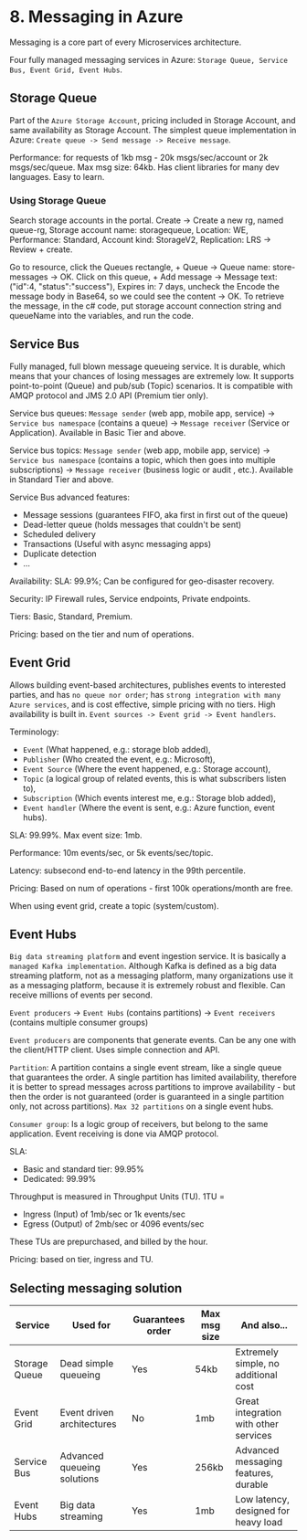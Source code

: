 # 8. Messaging in Azure
Messaging is a core part of every Microservices architecture.

Four fully managed messaging services in Azure: `Storage Queue, Service Bus, Event Grid, Event Hubs`. 

## Storage Queue
Part of the `Azure Storage Account`, pricing included in Storage Account, and same availability as Storage Account. The simplest queue implementation in Azure: `Create queue -> Send message -> Receive message`. 

Performance: for requests of 1kb msg - 20k msgs/sec/account or 2k msgs/sec/queue. Max msg size: 64kb. Has client libraries for many dev languages. Easy to learn.

### Using Storage Queue
Search storage accounts in the portal. Create -> Create a new rg, named queue-rg, Storage account name: storagequeue, Location: WE, Performance: Standard, Account kind: StorageV2, Replication: LRS -> Review + create. 

Go to resource, click the Queues rectangle, + Queue -> Queue name: store-messages -> OK. Click on this queue, + Add message -> Message text: ("id":4, "status":"success"), Expires in: 7 days, uncheck the Encode the message body in Base64, so we could see the content -> OK. To retrieve the message, in the c# code, put storage account connection string and queueName into the variables, and run the code. 

## Service Bus
Fully managed, full blown message queueing service. It is durable, which means that your chances of losing messages are extremely low. It supports point-to-point (Queue) and pub/sub (Topic) scenarios. It is compatible with AMQP protocol and JMS 2.0 API (Premium tier only).

Service bus queues: `Message sender` (web app, mobile app, service) -> `Service bus namespace` (contains a queue) -> `Message receiver` (Service or Application). Available in Basic Tier and above. 

Service bus topics: `Message sender` (web app, mobile app, service) -> `Service bus namespace` (contains a topic, which then goes into multiple subscriptions) -> `Message receiver` (business logic or audit , etc.).  Available in Standard Tier and above. 

Service Bus advanced features: 
- Message sessions (guarantees FIFO, aka first in first out of the queue)
- Dead-letter queue (holds messages that couldn't be sent)
- Scheduled delivery 
- Transactions (Useful with async messaging apps)
- Duplicate detection
- ...

Availability: SLA: 99.9%; Can be configured for geo-disaster recovery. 

Security: IP Firewall rules, Service endpoints, Private endpoints. 

Tiers: Basic, Standard, Premium. 

Pricing: based on the tier and num of operations. 


## Event Grid
Allows building event-based architectures, publishes events to interested parties, and has `no queue nor order`; has `strong integration with many Azure services`, and is cost effective, simple pricing with no tiers. High availability is built in. `Event sources -> Event grid -> Event handlers`. 

Terminology: 
- `Event` (What happened, e.g.: storage blob added), 
- `Publisher` (Who created the event, e.g.: Microsoft), 
- `Event Source` (Where the event happened, e.g.: Storage account), 
- `Topic` (a logical group of related events, this is what subscribers listen to), 
- `Subscription` (Which events interest me, e.g.: Storage blob added),
- `Event handler` (Where the event is sent, e.g.: Azure function, event hubs). 

SLA: 99.99%. Max event size: 1mb. 

Performance: 10m events/sec, or 5k events/sec/topic. 

Latency: subsecond end-to-end latency in the 99th percentile. 

Pricing: Based on num of operations - first 100k operations/month are free. 

When using event grid, create a topic (system/custom). 

## Event Hubs
`Big data streaming platform` and event ingestion service. It is basically a `managed Kafka implementation`. Although Kafka is defined as a big data streaming platform, not as a messaging platform, many organizations use it as a messaging platform, because it is extremely robust and flexible. Can receive millions of events per second. 

`Event producers` -> `Event Hubs` (contains partitions) -> `Event receivers` (contains multiple consumer groups)

`Event producers` are components that generate events. Can be any one with the client/HTTP client. Uses simple connection and API. 

`Partition`: A partition contains a single event stream, like a single queue that guarantees the order. A single partition has limited availability, therefore it is better to spread messages across partitions to improve availability - but then the order is not guaranteed (order is guaranteed in a single partition only, not across partitions). `Max 32 partitions` on a single  event hubs. 

`Consumer group`: Is a logic group of receivers, but belong to the same application. Event receiving is done via AMQP protocol. 

SLA: 
- Basic and standard tier: 99.95%
- Dedicated: 99.99%

Throughput is measured in Throughput Units (TU). 1TU = 
- Ingress (Input) of 1mb/sec or 1k events/sec
- Egress (Output) of 2mb/sec or 4096 events/sec

These TUs are prepurchased, and billed by the hour. 

Pricing: based on tier, ingress and TU. 

## Selecting messaging solution

| Service | Used for | Guarantees order | Max msg size | And also...
| ----------- | ----------- | ----------- | ----------- | ----------- |
| Storage Queue | Dead  simple queueing | Yes | 54kb | Extremely simple, no additional cost |
| Event Grid | Event driven architectures | No | 1mb | Great integration with other services |
| Service Bus | Advanced queueing solutions | Yes | 256kb | Advanced messaging features, durable |
| Event Hubs | Big data streaming | Yes | 1mb | Low latency, designed for heavy load |